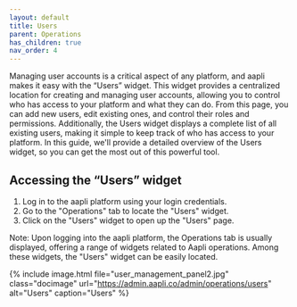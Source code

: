 ```yaml
---
layout: default
title: Users
parent: Operations
has_children: true
nav_order: 4
---
```


Managing user accounts is a critical aspect of any platform, and aapli makes it easy with the “Users” widget. This widget provides a centralized location for creating and managing user accounts, allowing you to control who has access to your platform and what they can do. From this page, you can add new users, edit existing ones, and control their roles and permissions. Additionally, the Users widget displays a complete list of all existing users, making it simple to keep track of who has access to your platform. In this guide, we'll provide a detailed overview of the Users widget, so you can get the most out of this powerful tool.

## Accessing the “Users” widget
1. Log in to the aapli platform using your login credentials.
2. Go to the "Operations" tab to locate the "Users" widget.
3. Click on the "Users" widget to open up the "Users" page.

Note: Upon logging into the aapli platform, the Operations tab is usually displayed, offering a range of widgets related to Aapli operations. Among these widgets, the "Users" widget can be easily located.

{% include image.html file="user_management_panel2.jpg" class="docimage" url="https://admin.aapli.co/admin/operations/users" alt="Users" caption="Users" %}